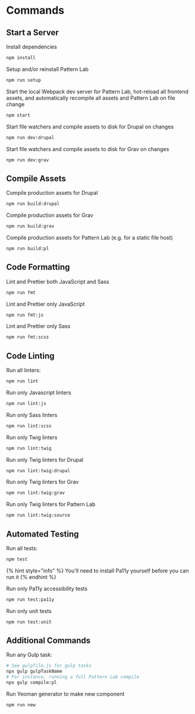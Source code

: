 # Commands

## Start a Server

Install dependencies

```bash
npm install
```

Setup and/or reinstall Pattern Lab

```bash
npm run setup
```

Start the local Webpack dev server for Pattern Lab, hot-reload all frontend assets, and automatically recompile all assets and Pattern Lab on file change

```bash
npm start
```

Start file watchers and compile assets to disk for Drupal on changes

```bash
npm run dev:drupal
```

Start file watchers and compile assets to disk for Grav on changes

```bash
npm run dev:grav
```

## Compile Assets

Compile production assets for Drupal

```bash
npm run build:drupal
```

Compile production assets for Grav

```bash
npm run build:grav
```

Compile production assets for Pattern Lab \(e.g. for a static file host\)

```bash
npm run build:pl
```

## Code Formatting

Lint and Prettier both JavaScript and Sass

```bash
npm run fmt
```

Lint and Prettier only JavaScript

```bash
npm run fmt:js
```

Lint and Prettier only Sass

```bash
npm run fmt:scss
```

## Code Linting

Run all linters:

```bash
npm run lint
```

Run only Javascript linters

```bash
npm run lint:js
```

Run only Sass linters

```bash
npm run lint:scss
```

Run only Twig linters

```bash
npm run lint:twig
```

Run only Twig linters for Drupal

```bash
npm run lint:twig:drupal
```

Run only Twig linters for Grav

```bash
npm run lint:twig:grav
```

Run only Twig linters for Pattern Lab

```bash
npm run lint:twig:source
```

## Automated Testing

Run all tests:

```bash
npm test
```

{% hint style="info" %}
You'll need to install Pa11y yourself before you can run it
{% endhint %}

Run only Pa11y accessibility tests

```bash
npm run test:pa11y
```

Run only unit tests

```bash
npm run test:unit
```

## Additional Commands

Run any Gulp task:

```bash
# See gulpfile.js for gulp tasks
npx gulp gulpTaskName
# For instance, running a full Pattern Lab compile
npx gulp compile:pl
```

Run Yeoman generator to make new component

```bash
npm run new
```
